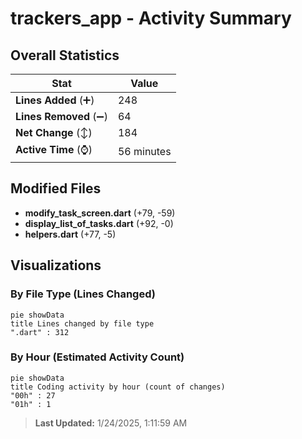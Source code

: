 # trackers_app - Activity Summary 

## Overall Statistics

| Stat                   | Value                                                             |
| ---------------------- | ----------------------------------------------------------------- |
| **Lines Added** (➕)   | 248                                          |
| **Lines Removed** (➖) | 64                                        |
| **Net Change** (↕)    | 184                |
| **Active Time** (⌚)   | 56 minutes |


## Modified Files
- **modify_task_screen.dart** (+79, -59)
- **display_list_of_tasks.dart** (+92, -0)
- **helpers.dart** (+77, -5)

## Visualizations

### By File Type (Lines Changed)

```mermaid
pie showData
title Lines changed by file type
".dart" : 312
```

### By Hour (Estimated Activity Count)

```mermaid
pie showData
title Coding activity by hour (count of changes)
"00h" : 27
"01h" : 1
```


> **Last Updated:** 1/24/2025, 1:11:59 AM